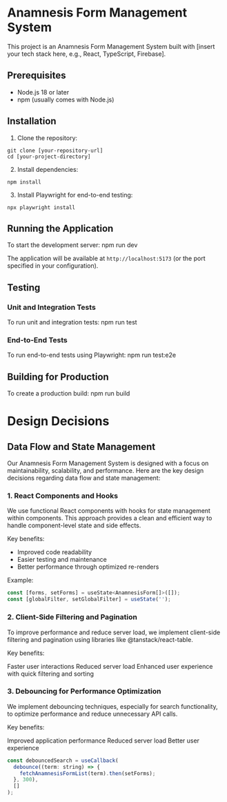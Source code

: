 # Anamnesis Form Management System

This project is an Anamnesis Form Management System built with [insert your tech stack here, e.g., React, TypeScript, Firebase].

## Prerequisites

- Node.js 18 or later
- npm (usually comes with Node.js)

## Installation

1. Clone the repository:
```
git clone [your-repository-url]
cd [your-project-directory]
```

2. Install dependencies:
```
npm install
```

3. Install Playwright for end-to-end testing:
```
npx playwright install
```

## Running the Application

To start the development server: npm run dev

The application will be available at `http://localhost:5173` (or the port specified in your configuration).

## Testing

### Unit and Integration Tests

To run unit and integration tests: npm run test

### End-to-End Tests

To run end-to-end tests using Playwright: npm run test:e2e

## Building for Production

To create a production build: npm run build

# Design Decisions

## Data Flow and State Management

Our Anamnesis Form Management System is designed with a focus on maintainability, scalability, and performance. Here are the key design decisions regarding data flow and state management:

### 1. React Components and Hooks

We use functional React components with hooks for state management within components. This approach provides a clean and efficient way to handle component-level state and side effects.

Key benefits:
- Improved code readability
- Easier testing and maintenance
- Better performance through optimized re-renders

Example:
```jsx
const [forms, setForms] = useState<AnamnesisForm[]>([]);
const [globalFilter, setGlobalFilter] = useState('');
```

### 2. Client-Side Filtering and Pagination
To improve performance and reduce server load, we implement client-side filtering and pagination using libraries like @tanstack/react-table.

Key benefits:

Faster user interactions
Reduced server load
Enhanced user experience with quick filtering and sorting

### 3. Debouncing for Performance Optimization
We implement debouncing techniques, especially for search functionality, to optimize performance and reduce unnecessary API calls.

Key benefits:

Improved application performance
Reduced server load
Better user experience

```jsx
const debouncedSearch = useCallback(
  debounce((term: string) => {
    fetchAnamnesisFormList(term).then(setForms);
  }, 300),
  []
);
```